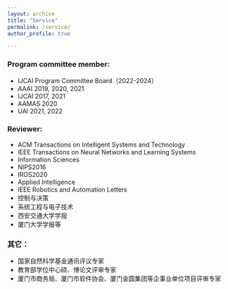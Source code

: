 ```yaml
---
layout: archive
title: "Service"
permalink: /service/
author_profile: true

---
```


### Program committee member: 
* IJCAI Program Committee Board（2022-2024）
* AAAI 2019, 2020, 2021
* IJCAI 2017, 2021
* AAMAS 2020
* UAI 2021, 2022

### Reviewer: 
* ACM Transactions on Intelligent Systems and Technology
* IEEE Transactions on Neural Networks and Learning Systems
* Information Sciences
* NIPS2016
* IROS2020
* Applied Intelligence
* IEEE Robotics and Automation Letters
* 控制与决策
* 系统工程与电子技术
* 西安交通大学学报
* 厦门大学学报等

### 其它：
* 国家自然科学基金通讯评议专家
* 教育部学位中心硕、博论文评审专家
* 厦门市商务局、厦门市软件协会、厦门金圆集团等企事业单位项目评审专家
